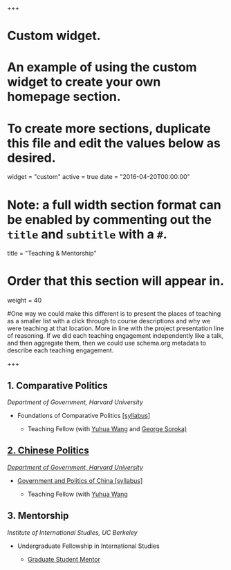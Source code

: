 +++
# Custom widget.
# An example of using the custom widget to create your own homepage section.
# To create more sections, duplicate this file and edit the values below as desired.
widget = "custom"
active = true
date = "2016-04-20T00:00:00"

# Note: a full width section format can be enabled by commenting out the `title` and `subtitle` with a `#`.
title = "Teaching & Mentorship"


# Order that this section will appear in.
weight = 40

#One way we could make this different is to present the places of teaching as a smaller list with a click through to course descriptions and why we were teaching at that location. More in line with the project presentation line of reasoning. If we did each teaching engagement independently like a talk, and then aggregate them, then we could use schema.org metadata to describe each teaching engagement.

+++
<h2>1. Comparative Politics</h2>

_Department of Government, Harvard University_

<ul>
  <li>Foundations of Comparative Politics <a href="/files/ps5.pdf">[syllabus]</a></li>
    <ul>
      <li>Teaching Fellow (with <a href="https://scholar.harvard.edu/yuhuawang/home">Yuhua Wang</a> and <a href="https://www.gov.harvard.edu/directory/george-soroka/">George Soroka)  </li>
    </ul>
  </li>
    
</ul>


<h2>2. Chinese Politics</h2>

_Department of Government, Harvard University_

<ul>
  <li>Government and Politics of China <a href="/files/ps3.pdf">[syllabus]</a></li>
    <ul>
      <li>Teaching Fellow (with <a href="https://scholar.harvard.edu/yuhuawang/home">Yuhua Wang</a> </li>
<!-- <li> Course evaluation: <a href="/files/eval3.pdf">Section 1</a>  <a href="/files/eval4.pdf"> 2</a></li> --> 
    </ul>
  </li>
</ul>


<h2>3. Mentorship</h2>

_Institute of International Studies, UC Berkeley_

<ul>
  <li>Undergraduate Fellowship in International Studies</li>
    <ul>
      <li><a href="https://iis.berkeley.edu/people/yue-lin">Graduate Student Mentor</a></li>
    </ul>
  </li>
</ul>
